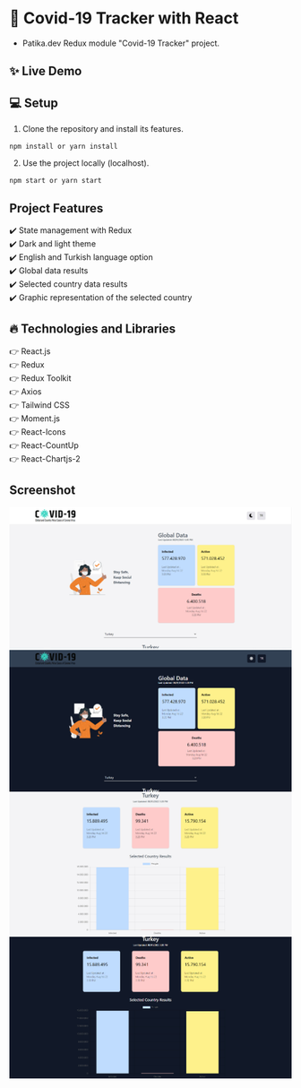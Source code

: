 # 🦠 Covid-19 Tracker with React

* Patika.dev Redux module "Covid-19 Tracker" project.

## :sparkles: Live Demo

[]()

## :computer: Setup

1. Clone the repository and install its features.

```
npm install or yarn install
```

2. Use the project locally (localhost).

```
npm start or yarn start
```

## Project Features

:heavy_check_mark: State management with Redux <br />
:heavy_check_mark: Dark and light theme <br />
:heavy_check_mark: English and Turkish language option <br />
:heavy_check_mark: Global data results <br />
:heavy_check_mark: Selected country data results <br />
:heavy_check_mark: Graphic representation of the selected country <br />

## :fire: Technologies and Libraries

:point_right: React.js <br />
:point_right: Redux <br />
:point_right: Redux Toolkit <br />
:point_right: Axios <br />
:point_right: Tailwind CSS <br />
:point_right: Moment.js <br />
:point_right: React-Icons <br />
:point_right: React-CountUp <br />
:point_right: React-Chartjs-2 <br />

## Screenshot

![./src/screenshot/screenshot1.jpg](./src/screenshot/screenshot1.jpg)
![./src/screenshot/screenshot2.jpg](./src/screenshot/screenshot2.jpg)
![./src/screenshot/screenshot3.jpg](./src/screenshot/screenshot3.jpg)
![./src/screenshot/screenshot4.jpg](./src/screenshot/screenshot4.jpg)
